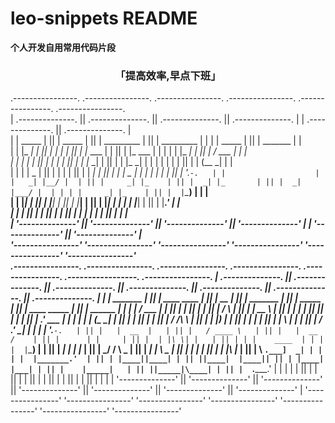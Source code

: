 # leo-snippets README

**个人开发自用常用代码片段**

### <center>「提高效率,早点下班」</center>
 .----------------.  .----------------.  .----------------.  .----------------.   .----------------.  .----------------.                    
| .--------------. || .--------------. || .--------------. || .--------------. | | .--------------. || .--------------. |                   
| |   _____      | || |     _____    | || |  _________   | || |  _________   | | | |     _____    | || |    _______   | |                   
| |  |_   _|     | || |    |_   _|   | || | |_   ___  |  | || | |_   ___  |  | | | |    |_   _|   | || |   /  ___  |  | |                   
| |    | |       | || |      | |     | || |   | |_  \_|  | || |   | |_  \_|  | | | |      | |     | || |  |  (__ \_|  | |                   
| |    | |   _   | || |      | |     | || |   |  _|      | || |   |  _|  _   | | | |      | |     | || |   '.___`-.   | |                   
| |   _| |__/ |  | || |     _| |_    | || |  _| |_       | || |  _| |___/ |  | | | |     _| |_    | || |  |`\____) |  | |                   
| |  |________|  | || |    |_____|   | || | |_____|      | || | |_________|  | | | |    |_____|   | || |  |_______.'  | |                   
| |              | || |              | || |              | || |              | | | |              | || |              | |                   
| '--------------' || '--------------' || '--------------' || '--------------' | | '--------------' || '--------------' |                   
 '----------------'  '----------------'  '----------------'  '----------------'   '----------------'  '----------------'                    
 .----------------.  .----------------.  .----------------.  .----------------.  .----------------.  .-----------------. .----------------. 
| .--------------. || .--------------. || .--------------. || .--------------. || .--------------. || .--------------. || .--------------. |
| |    _______   | || |  ____  ____  | || |      __      | || |  _______     | || |     _____    | || | ____  _____  | || |    ______    | |
| |   /  ___  |  | || | |_   ||   _| | || |     /  \     | || | |_   __ \    | || |    |_   _|   | || ||_   \|_   _| | || |  .' ___  |   | |
| |  |  (__ \_|  | || |   | |__| |   | || |    / /\ \    | || |   | |__) |   | || |      | |     | || |  |   \ | |   | || | / .'   \_|   | |
| |   '.___`-.   | || |   |  __  |   | || |   / ____ \   | || |   |  __ /    | || |      | |     | || |  | |\ \| |   | || | | |    ____  | |
| |  |`\____) |  | || |  _| |  | |_  | || | _/ /    \ \_ | || |  _| |  \ \_  | || |     _| |_    | || | _| |_\   |_  | || | \ `.___]  _| | |
| |  |_______.'  | || | |____||____| | || ||____|  |____|| || | |____| |___| | || |    |_____|   | || ||_____|\____| | || |  `._____.'   | |
| |              | || |              | || |              | || |              | || |              | || |              | || |              | |
| '--------------' || '--------------' || '--------------' || '--------------' || '--------------' || '--------------' || '--------------' |
 '----------------'  '----------------'  '----------------'  '----------------'  '----------------'  '----------------'  '----------------' 
